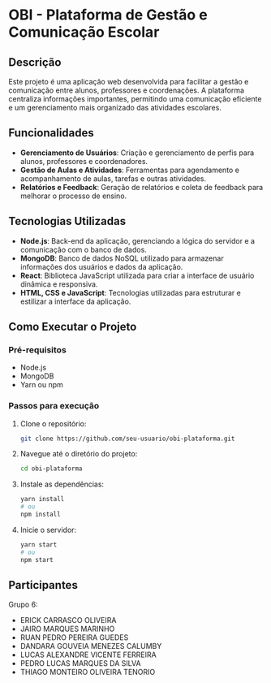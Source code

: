 # OBI - Plataforma de Gestão e Comunicação Escolar

## Descrição
Este projeto é uma aplicação web desenvolvida para facilitar a gestão e comunicação entre alunos, professores e coordenações. A plataforma centraliza informações importantes, permitindo uma comunicação eficiente e um gerenciamento mais organizado das atividades escolares.

## Funcionalidades
- **Gerenciamento de Usuários**: Criação e gerenciamento de perfis para alunos, professores e coordenadores.
- **Gestão de Aulas e Atividades**: Ferramentas para agendamento e acompanhamento de aulas, tarefas e outras atividades.
- **Relatórios e Feedback**: Geração de relatórios e coleta de feedback para melhorar o processo de ensino.

## Tecnologias Utilizadas
- **Node.js**: Back-end da aplicação, gerenciando a lógica do servidor e a comunicação com o banco de dados.
- **MongoDB**: Banco de dados NoSQL utilizado para armazenar informações dos usuários e dados da aplicação.
- **React**: Biblioteca JavaScript utilizada para criar a interface de usuário dinâmica e responsiva.
- **HTML, CSS e JavaScript**: Tecnologias utilizadas para estruturar e estilizar a interface da aplicação.

## Como Executar o Projeto
### Pré-requisitos
- Node.js
- MongoDB
- Yarn ou npm

### Passos para execução
1. Clone o repositório:
    ```bash
    git clone https://github.com/seu-usuario/obi-plataforma.git
    ```
2. Navegue até o diretório do projeto:
    ```bash
    cd obi-plataforma
    ```
3. Instale as dependências:
    ```bash
    yarn install
    # ou
    npm install
    ```
4. Inicie o servidor:
    ```bash
    yarn start
    # ou
    npm start
    ```

## Participantes
Grupo 6:
- ERICK CARRASCO OLIVEIRA
- JAIRO MARQUES MARINHO
- RUAN PEDRO PEREIRA GUEDES
- DANDARA GOUVEIA MENEZES CALUMBY
- LUCAS ALEXANDRE VICENTE FERREIRA
- PEDRO LUCAS MARQUES DA SILVA
- THIAGO MONTEIRO OLIVEIRA TENORIO


